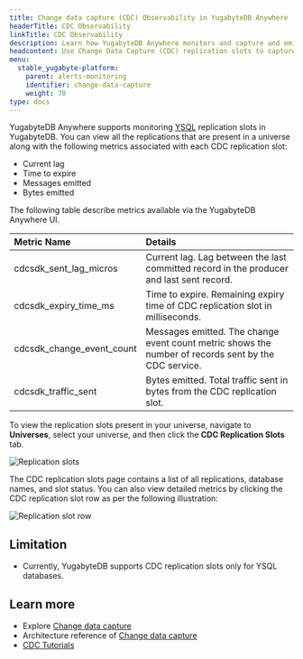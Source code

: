 ```yaml
---
title: Change data capture (CDC) Observability in YugabyteDB Anywhere
headerTitle: CDC Observability
linkTitle: CDC Observability
description: Learn how YugabyteDB Anywhere monitors and capture and emit database change events for better visibility and insights into data changes.
headcontent: Use Change Data Capture (CDC) replication slots to capture and emit database change events.
menu:
  stable_yugabyte-platform:
    parent: alerts-monitoring
    identifier: change-data-capture
    weight: 70
type: docs
---
```


YugabyteDB Anywhere supports monitoring [YSQL](../../../api/ysql/) replication slots in YugabyteDB.
You can view all the replications that are present in a universe along with the following metrics associated with each CDC replication slot:

- Current lag
- Time to expire
- Messages emitted
- Bytes emitted

The following table describe metrics available via the YugabyteDB Anywhere UI.

| Metric Name | Details |
| :---------- | :------ |
| cdcsdk_sent_lag_micros | Current lag. Lag between the last committed record in the producer and last sent record. |
| cdcsdk_expiry_time_ms | Time to expire. Remaining expiry time of CDC replication slot in milliseconds. |
| cdcsdk_change_event_count | Messages emitted. The change event count metric shows the number of records sent by the CDC service.|
| cdcsdk_traffic_sent | Bytes emitted. Total traffic sent in bytes from the CDC replication slot. |

To view the replication slots present in your universe, navigate to **Universes**, select your universe, and then click the **CDC Replication Slots** tab.

![Replication slots](/images/yp/alerts-monitoring/cdc/replication-slots1.png)

The CDC replication slots page contains a list of all replications, database names, and slot status. You can also view detailed metrics by clicking the CDC replication slot row as per the following illustration:

![Replication slot row](/images/yp/alerts-monitoring/cdc/replication-slots2.png)

## Limitation

- Currently, YugabyteDB supports CDC replication slots only for YSQL databases.

## Learn more

- Explore [Change data capture](../../../explore/change-data-capture/)
- Architecture reference of [Change data capture](../../../architecture/docdb-replication/change-data-capture/)
- [CDC Tutorials](/preview/tutorials/cdc-tutorials/cdc-redpanda/)